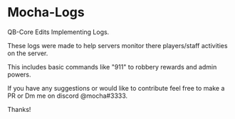# Mocha-Logs
QB-Core Edits Implementing Logs.

These logs were made to help servers monitor
there players/staff activities on the server.

This includes basic commands like "911" to robbery rewards
and admin powers. 

If you have any suggestions or would like to contribute feel
free to make a PR or Dm me on discord @mocha#3333.

Thanks!
